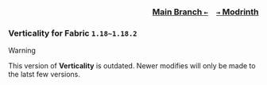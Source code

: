 ### <p align=right>[Main Branch `←`](https://github.com/KrLite/Verticality)&emsp;[`→` Modrinth](https://modrinth.com/mod/verticality)</p>

### Verticality for Fabric `1.18~1.18.2`

> [!WARNING]
> This version of **Verticality** is outdated. Newer modifies will only be made to the latst few versions.
